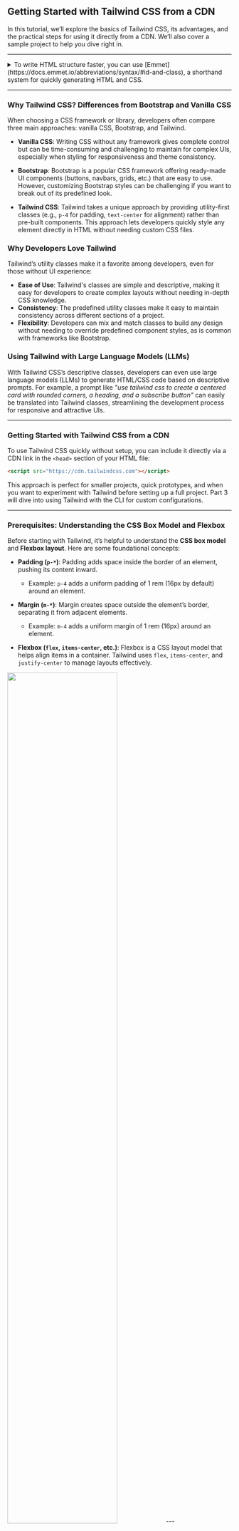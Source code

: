 ## Getting Started with Tailwind CSS from a CDN

In this tutorial, we’ll explore the basics of Tailwind CSS, its advantages, and the practical steps for using it directly from a CDN. We’ll also cover a sample project to help you dive right in.

---
> 
<details>
<summary>To write HTML structure faster, you can use [Emmet](https://docs.emmet.io/abbreviations/syntax/#id-and-class), a shorthand system for quickly generating HTML and CSS.  </summary>
For example:

```html
p#header.nav
.page
#footer.class1.class2.class3
```

...will expand to:

```html
<p id="header" class="nav"></p>
<div class="page"></div>
<div id="footer" class="class1 class2 class3"></div>
```
</details>

---

### Why Tailwind CSS? Differences from Bootstrap and Vanilla CSS

When choosing a CSS framework or library, developers often compare three main approaches: vanilla CSS, Bootstrap, and Tailwind.

- **Vanilla CSS**: Writing CSS without any framework gives complete control but can be time-consuming and challenging to maintain for complex UIs, especially when styling for responsiveness and theme consistency.
  
- **Bootstrap**: Bootstrap is a popular CSS framework offering ready-made UI components (buttons, navbars, grids, etc.) that are easy to use. However, customizing Bootstrap styles can be challenging if you want to break out of its predefined look.
  
- **Tailwind CSS**: Tailwind takes a unique approach by providing utility-first classes (e.g., `p-4` for padding, `text-center` for alignment) rather than pre-built components. This approach lets developers quickly style any element directly in HTML without needing custom CSS files. 

### Why Developers Love Tailwind

Tailwind’s utility classes make it a favorite among developers, even for those without UI experience:

- **Ease of Use**: Tailwind's classes are simple and descriptive, making it easy for developers to create complex layouts without needing in-depth CSS knowledge.
- **Consistency**: The predefined utility classes make it easy to maintain consistency across different sections of a project.
- **Flexibility**: Developers can mix and match classes to build any design without needing to override predefined component styles, as is common with frameworks like Bootstrap.

### Using Tailwind with Large Language Models (LLMs)

With Tailwind CSS’s descriptive classes, developers can even use large language models (LLMs) to generate HTML/CSS code based on descriptive prompts. For example, a prompt like *"use tailwind css to create a centered card with rounded corners, a heading, and a subscribe button"* can easily be translated into Tailwind classes, streamlining the development process for responsive and attractive UIs.

---

### Getting Started with Tailwind CSS from a CDN

To use Tailwind CSS quickly without setup, you can include it directly via a CDN link in the `<head>` section of your HTML file:

```html
<script src="https://cdn.tailwindcss.com"></script>
```

This approach is perfect for smaller projects, quick prototypes, and when you want to experiment with Tailwind before setting up a full project. Part 3 will dive into using Tailwind with the CLI for custom configurations.

---

### Prerequisites: Understanding the CSS Box Model and Flexbox

Before starting with Tailwind, it’s helpful to understand the **CSS box model** and **Flexbox layout**. Here are some foundational concepts:

- **Padding (`p-*`)**: Padding adds space inside the border of an element, pushing its content inward.
  - Example: `p-4` adds a uniform padding of 1 rem (16px by default) around an element.
  
- **Margin (`m-*`)**: Margin creates space outside the element’s border, separating it from adjacent elements.
  - Example: `m-4` adds a uniform margin of 1 rem (16px) around an element.

- **Flexbox (`flex`, `items-center`, etc.)**: Flexbox is a CSS layout model that helps align items in a container. Tailwind uses `flex`, `items-center`, and `justify-center` to manage layouts effectively.

<img src="./img/box-model.png" width="70%">
---

### Step-by-Step Guide to Building an Email Subscription Card with Tailwind CSS

Here's the [source code for this mini project](./html/part2.html) and here’s a breakdown of the HTML/CSS code for building a subscription card using Tailwind from a CDN.

#### 1. Basic HTML Structure

The code below creates an HTML file with Tailwind CDN included and an overall structure for a subscription card.

```html
<!DOCTYPE html>
<html lang="en">
  <head>
    <meta charset="UTF-8" />
    <meta name="viewport" content="width=device-width, initial-scale=1.0" />
    <script src="https://cdn.tailwindcss.com"></script>
    <title>Email Subscribe</title>
  </head>
  <body>
    <div class="flex items-center justify-center h-screen bg-zinc-700">
      <!-- Card structure here -->
    </div>
  </body>
</html>
```

- Background Container

```html
<div class="flex items-center justify-center h-screen bg-zinc-700">
```

This line creates a **full-screen centered container**. The `h-screen` class ensures the container covers the full viewport height, while `bg-zinc-700` sets a dark gray background color. `flex items-center justify-center` centers all content both vertically and horizontally.

colors from from 100 till 1000. You can review them [here](https://tailwindcolor.com/).

### 3. Card Container

```html
<div class="bg-zinc-800 p-2 mx-6 rounded-2xl">
```

The card container uses `bg-zinc-800` for a slightly darker background. `p-2` adds padding, `mx-6` provides horizontal margins, and `rounded-2xl` applies large rounded corners.

### 4. Flex Container

```html
<div class="flex flex-col md:flex-row rounded-l-xl">
```

This container uses `flex` for a flexible layout. By default, it stacks elements vertically (`flex-col`), but on medium screens and above (`md:flex-row`), it arranges them in a row. The `rounded-l-xl` class rounds only the left corners, useful for a split design.

### 5. Image

```html
<img src="images/image.jpg" alt="" class="object-fit rounded-xl h-80 md:h-64 md:rounded-l-xl md:rounded-r-none transform hover:scale-105 hover:rounded-xl duration-200"/>
```

The image is styled with:
- `object-fit`: Ensures the image scales properly.
- `rounded-xl`: Rounds all corners.
- `h-80`: Sets a fixed height of 80 (20 rem), adapting to medium screens (`md:h-64`).
- `hover:scale-105 hover:rounded-xl duration-200`: On hover, the image slightly scales up (`scale-105`) and applies animation with `duration-200` for smooth transition.

### 6. Content Container

```html
<div class="p-6 md:p-12">
```

The content container provides padding of `p-6` (1.5 rem) on smaller screens and `p-12` (3 rem) on medium and larger screens.

### 7. Title

```html
<h2 class="font-serif text-xl font-medium text-center text-white md:text-left">
  Get diet and fitness tips in your inbox
</h2>
```

The title uses:
- `font-serif`: Sets a serif font style.
- `text-xl font-medium`: Controls font size and weight.
- `text-center text-white`: Centers text on smaller screens, switches to left alignment on medium screens (`md:text-left`).

### 8. Description

```html
<p class="max-w-xs my-4 text-xs leading-5 tracking-wide text-center text-white md:text-left">
  Eat better and exercise better. Sign up for the Diet&Fitness newsletter.
</p>
```

This description uses:
- `max-w-xs`: Limits width for readability.
- `my-4`: Adds vertical margin.
- `text-xs leading-5 tracking-wide`: Controls font size, line height, and letter spacing.

### 9. Email Input and Button

```html
<div class="flex flex-col mt-5 space-y-4 md:space-x-3 md:flex-row md:space-y-0">
  <input type="text" placeholder="Enter your email address" class="p-2 px-4 text-center text-white bg-zinc-800 border border-zinc-600 placeholder:text-xs placeholder:text-center md:text-left focus:outline-none" />
  <button class="px-5 py-3 text-xs rounded-md text-zinc-800 bg-lime-500 hover:bg-lime-700 hover:text-white duration-500">
    Subscribe
  </button>
</div>
```

This section features:
- **Input Field**: Styled with `p-2 px-4` for padding, `text-center` for centered placeholder text, `bg-zinc-800` for background, and `border-zinc-600` for a border.
- **Button**: Styled with `px-5 py-3` padding, `text-xs`, `rounded-md` for rounded corners, `bg-lime-500` for background, and hover effects with a smooth transition.

---

### Conclusion

Using Tailwind CSS via CDN is a quick way to start prototyping with utility-based styling. In our next article, we’ll explore how to set up Tailwind CSS locally, which allows more advanced configurations, like customizing the color palette and building reusable components. Happy coding!